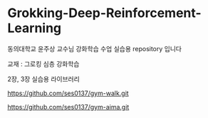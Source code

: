 # Grokking-Deep-Reinforcement-Learning

동의대학교 윤주상 교수님 강화학습 수업 실습용 repository 입니다

교재 : 그로킹 심층 강화학습

2장, 3장 실습용 라이브러리

https://github.com/ses0137/gym-walk.git

https://github.com/ses0137/gym-aima.git
